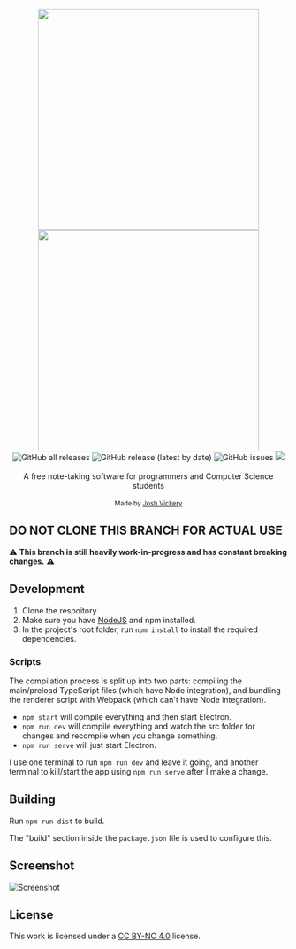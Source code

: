 <p align="center">
	<img src="https://www.codexnotes.com/img/logo.png#gh-light-mode-only" width="400" />
    <img src="https://www.codexnotes.com/img/logo-light.png#gh-dark-mode-only" width="400" />
    <br>
	<img alt="GitHub all releases" src="https://img.shields.io/github/downloads/jcv8000/Codex/total?label=Downloads">
	<img alt="GitHub release (latest by date)" src="https://img.shields.io/github/v/release/jcv8000/Codex?label=Release">
	<img alt="GitHub issues" src="https://img.shields.io/github/issues/jcv8000/Codex?label=Issues">
	<a href="https://ko-fi.com/jcv8000"><img src="https://img.shields.io/badge/Ko--Fi-Donate-red"></a><br><br>
	<span>A free note-taking software for programmers and Computer Science students</span><br><br>
	<small>Made by <a href="https://jcv8000.github.io">Josh Vickery</a></small>
</p>

## **DO NOT CLONE THIS BRANCH FOR ACTUAL USE**

⚠️ **This branch is still heavily work-in-progress and has constant breaking changes.** ⚠️

## Development

1. Clone the respoitory
2. Make sure you have [NodeJS](https://nodejs.org/) and npm installed.
3. In the project's root folder, run ``npm install`` to install the required dependencies.

### Scripts

The compilation process is split up into two parts: compiling the main/preload TypeScript files (which have Node integration), and bundling the renderer script with Webpack (which can't have Node integration).

- ``npm start`` will compile everything and then start Electron.
- ``npm run dev`` will compile everything and watch the src folder for changes and recompile when you change something.
- ``npm run serve`` will just start Electron.

I use one terminal to run ``npm run dev`` and leave it going, and another terminal to kill/start the app using ``npm run serve`` after I make a change.

## Building

Run ``npm run dist`` to build.

The "build" section inside the ``package.json`` file is used to configure this.

## Screenshot

![Screenshot](https://codexnotes.com/img/main2.png)

## License

This work is licensed under a [CC BY-NC 4.0](https://creativecommons.org/licenses/by-nc/4.0/) license.
